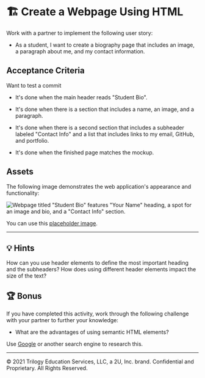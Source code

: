 # 🏗️ Create a Webpage Using HTML

Work with a partner to implement the following user story:

* As a student, I want to create a biography page that includes an image, a paragraph about me, and my contact information.

## Acceptance Criteria

Want to test a commit

* It's done when the main header reads "Student Bio".

* It's done when there is a section that includes a name, an image, and a paragraph.

* It's done when there is a second section that includes a subheader labeled "Contact Info" and a list that includes links to my email, GitHub, and portfolio.

* It's done when the finished page matches the mockup.

## Assets

The following image demonstrates the web application's appearance and functionality:

![Webpage titled "Student Bio" features "Your Name" heading, a spot for an image and bio, and a "Contact Info" section.](./assets/image-1.png)

You can use this [placeholder image](https://via.placeholder.com/200).

---

## 💡 Hints

How can you use header elements to define the most important heading and the subheaders? How does using different header elements impact the size of the text?

## 🏆 Bonus

If you have completed this activity, work through the following challenge with your partner to further your knowledge:

* What are the advantages of using semantic HTML elements?

Use [Google](https://www.google.com) or another search engine to research this.

---
© 2021 Trilogy Education Services, LLC, a 2U, Inc. brand. Confidential and Proprietary. All Rights Reserved.

